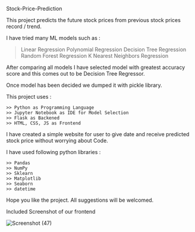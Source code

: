 Stock-Price-Prediction

This project predicts the future stock prices from previous stock prices record / trend.

I have tried many ML models such as :
   >Linear Regression
   >Polynomial Regression
   >Decision Tree Regression
   >Random Forest Regression
   >K Nearest Neighbors Regression
   
After comparing all models I have selected model with greatest accuracy score and this comes out to be Decision Tree Regressor.

Once model has been decided we dumped it with pickle library.

This project uses  :

    >> Python as Programming Language
    >> Jupyter Notebook as IDE for Model Selection
    >> Flask as Backened
    >> HTML, CSS, JS as Frontend
    
    
I have created a simple website for user to give date and receive predicted stock price without worrying about Code.

I have used following python libraries :

    >> Pandas
    >> NumPy
    >> Sklearn
    >> Matplotlib
    >> Seaborn
    >> datetime
    
    
 Hope you like the project. All suggestions will be welcomed.
 
 Included Screenshot of our frontend
 
 ![Screenshot (47)](https://user-images.githubusercontent.com/75946283/189034464-f5e7fb43-bc14-4b80-b2d3-87a79190b057.png)

 
